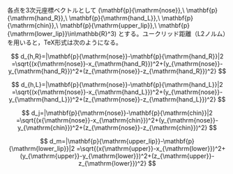 各点を3次元座標ベクトルとして (\mathbf{p}{\mathrm{nose}},\ \mathbf{p}{\mathrm{hand_R}},\ \mathbf{p}{\mathrm{hand_L}},\ \mathbf{p}{\mathrm{chin}},\ \mathbf{p}{\mathrm{upper_lip}},\ \mathbf{p}{\mathrm{lower_lip}}\in\mathbb{R}^3) とする。ユークリッド距離（L2ノルム）を用いると，TeX形式は次のようになる。

$$ d_{h,R}=|\mathbf{p}{\mathrm{nose}}-\mathbf{p}{\mathrm{hand_R}}|2 =\sqrt{(x{\mathrm{nose}}-x_{\mathrm{hand_R}})^2+(y_{\mathrm{nose}}-y_{\mathrm{hand_R}})^2+(z_{\mathrm{nose}}-z_{\mathrm{hand_R}})^2} $$

$$ d_{h,L}=|\mathbf{p}{\mathrm{nose}}-\mathbf{p}{\mathrm{hand_L}}|2 =\sqrt{(x{\mathrm{nose}}-x_{\mathrm{hand_L}})^2+(y_{\mathrm{nose}}-y_{\mathrm{hand_L}})^2+(z_{\mathrm{nose}}-z_{\mathrm{hand_L}})^2} $$

$$ d_j=|\mathbf{p}{\mathrm{nose}}-\mathbf{p}{\mathrm{chin}}|2 =\sqrt{(x{\mathrm{nose}}-x_{\mathrm{chin}})^2+(y_{\mathrm{nose}}-y_{\mathrm{chin}})^2+(z_{\mathrm{nose}}-z_{\mathrm{chin}})^2} $$

$$ d_m=|\mathbf{p}{\mathrm{upper_lip}}-\mathbf{p}{\mathrm{lower_lip}}|2 =\sqrt{(x{\mathrm{upper}}-x_{\mathrm{lower}})^2+(y_{\mathrm{upper}}-y_{\mathrm{lower}})^2+(z_{\mathrm{upper}}-z_{\mathrm{lower}})^2} $$